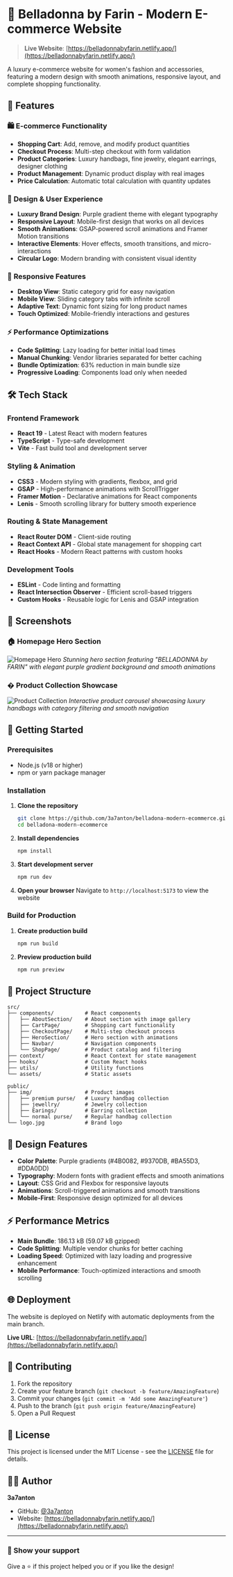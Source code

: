 # 🌸 Belladonna by Farin - Modern E-commerce Website

> **Live Website**: [https://belladonnabyfarin.netlify.app/](https://belladonnabyfarin.netlify.app/)

A luxury e-commerce website for women's fashion and accessories, featuring a modern design with smooth animations, responsive layout, and complete shopping functionality.

## 🎯 Features

### 🛍️ **E-commerce Functionality**
- **Shopping Cart**: Add, remove, and modify product quantities
- **Checkout Process**: Multi-step checkout with form validation
- **Product Categories**: Luxury handbags, fine jewelry, elegant earrings, designer clothing
- **Product Management**: Dynamic product display with real images
- **Price Calculation**: Automatic total calculation with quantity updates

### 🎨 **Design & User Experience**
- **Luxury Brand Design**: Purple gradient theme with elegant typography
- **Responsive Layout**: Mobile-first design that works on all devices
- **Smooth Animations**: GSAP-powered scroll animations and Framer Motion transitions
- **Interactive Elements**: Hover effects, smooth transitions, and micro-interactions
- **Circular Logo**: Modern branding with consistent visual identity

### 📱 **Responsive Features**
- **Desktop View**: Static category grid for easy navigation
- **Mobile View**: Sliding category tabs with infinite scroll
- **Adaptive Text**: Dynamic font sizing for long product names
- **Touch Optimized**: Mobile-friendly interactions and gestures

### ⚡ **Performance Optimizations**
- **Code Splitting**: Lazy loading for better initial load times
- **Manual Chunking**: Vendor libraries separated for better caching
- **Bundle Optimization**: 63% reduction in main bundle size
- **Progressive Loading**: Components load only when needed

## 🛠️ Tech Stack

### **Frontend Framework**
- **React 19** - Latest React with modern features
- **TypeScript** - Type-safe development
- **Vite** - Fast build tool and development server

### **Styling & Animation**
- **CSS3** - Modern styling with gradients, flexbox, and grid
- **GSAP** - High-performance animations with ScrollTrigger
- **Framer Motion** - Declarative animations for React components
- **Lenis** - Smooth scrolling library for buttery smooth experience

### **Routing & State Management**
- **React Router DOM** - Client-side routing
- **React Context API** - Global state management for shopping cart
- **React Hooks** - Modern React patterns with custom hooks

### **Development Tools**
- **ESLint** - Code linting and formatting
- **React Intersection Observer** - Efficient scroll-based triggers
- **Custom Hooks** - Reusable logic for Lenis and GSAP integration

## 📸 Screenshots

### 🏠 Homepage Hero Section
![Homepage Hero](https://github.com/3a7anton/belladona-modern-ecommerce/blob/main/public/screenshots/home.png)
*Stunning hero section featuring "BELLADONNA by FARIN" with elegant purple gradient background and smooth animations*

### �️ Product Collection Showcase
![Product Collection](https://github.com/3a7anton/belladona-modern-ecommerce/blob/main/public/screenshots/productpage.png)
*Interactive product carousel showcasing luxury handbags with category filtering and smooth navigation*

## 🚀 Getting Started

### Prerequisites
- Node.js (v18 or higher)
- npm or yarn package manager

### Installation

1. **Clone the repository**
   ```bash
   git clone https://github.com/3a7anton/belladona-modern-ecommerce.git
   cd belladona-modern-ecommerce
   ```

2. **Install dependencies**
   ```bash
   npm install
   ```

3. **Start development server**
   ```bash
   npm run dev
   ```

4. **Open your browser**
   Navigate to `http://localhost:5173` to view the website

### Build for Production

1. **Create production build**
   ```bash
   npm run build
   ```

2. **Preview production build**
   ```bash
   npm run preview
   ```

## 📂 Project Structure

```
src/
├── components/          # React components
│   ├── AboutSection/    # About section with image gallery
│   ├── CartPage/        # Shopping cart functionality
│   ├── CheckoutPage/    # Multi-step checkout process
│   ├── HeroSection/     # Hero section with animations
│   ├── Navbar/          # Navigation components
│   └── ShopPage/        # Product catalog and filtering
├── context/             # React Context for state management
├── hooks/               # Custom React hooks
├── utils/               # Utility functions
└── assets/              # Static assets

public/
├── img/                 # Product images
│   ├── premium purse/   # Luxury handbag collection
│   ├── jewellry/        # Jewelry collection
│   ├── Earings/         # Earring collection
│   └── normal purse/    # Regular handbag collection
└── logo.jpg             # Brand logo
```

## 🎨 Design Features

- **Color Palette**: Purple gradients (#4B0082, #9370DB, #BA55D3, #DDA0DD)
- **Typography**: Modern fonts with gradient effects and smooth animations
- **Layout**: CSS Grid and Flexbox for responsive layouts
- **Animations**: Scroll-triggered animations and smooth transitions
- **Mobile-First**: Responsive design optimized for all devices

## ⚡ Performance Metrics

- **Main Bundle**: 186.13 kB (59.07 kB gzipped)
- **Code Splitting**: Multiple vendor chunks for better caching
- **Loading Speed**: Optimized with lazy loading and progressive enhancement
- **Mobile Performance**: Touch-optimized interactions and smooth scrolling

## 🌐 Deployment

The website is deployed on Netlify with automatic deployments from the main branch.

**Live URL**: [https://belladonnabyfarin.netlify.app/](https://belladonnabyfarin.netlify.app/)

## 🤝 Contributing

1. Fork the repository
2. Create your feature branch (`git checkout -b feature/AmazingFeature`)
3. Commit your changes (`git commit -m 'Add some AmazingFeature'`)
4. Push to the branch (`git push origin feature/AmazingFeature`)
5. Open a Pull Request

## 📄 License

This project is licensed under the MIT License - see the [LICENSE](LICENSE) file for details.

## 👨‍💻 Author

**3a7anton**
- GitHub: [@3a7anton](https://github.com/3a7anton)
- Website: [https://belladonnabyfarin.netlify.app/](https://belladonnabyfarin.netlify.app/)

---

### 🌟 Show your support

Give a ⭐️ if this project helped you or if you like the design!
